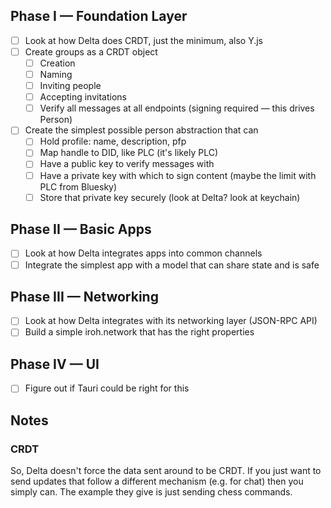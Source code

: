 
## Phase I — Foundation Layer

- [ ] Look at how Delta does CRDT, just the minimum, also Y.js
- [ ] Create groups as a CRDT object
  - [ ] Creation
  - [ ] Naming
  - [ ] Inviting people
  - [ ] Accepting invitations
  - [ ] Verify all messages at all endpoints (signing required — this drives Person)
- [ ] Create the simplest possible person abstraction that can
  - [ ] Hold profile: name, description, pfp
  - [ ] Map handle to DID, like PLC (it's likely PLC)
  - [ ] Have a public key to verify messages with
  - [ ] Have a private key with which to sign content (maybe the limit with PLC from Bluesky)
  - [ ] Store that private key securely (look at Delta? look at keychain)

## Phase II — Basic Apps

- [ ] Look at how Delta integrates apps into common channels
- [ ] Integrate the simplest app with a model that can share state and is safe

## Phase III — Networking

- [ ] Look at how Delta integrates with its networking layer (JSON-RPC API)
- [ ] Build a simple iroh.network that has the right properties

## Phase IV — UI

- [ ] Figure out if Tauri could be right for this

## Notes

### CRDT
So, Delta doesn't force the data sent around to be CRDT. If you just want to send updates
that follow a different mechanism (e.g. for chat) then you simply can. The example they
give is just sending chess commands.
